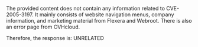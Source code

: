 The provided content does not contain any information related to CVE-2005-3197. It mainly consists of website navigation menus, company information, and marketing material from Flexera and Webroot. There is also an error page from OVHcloud.

Therefore, the response is: UNRELATED